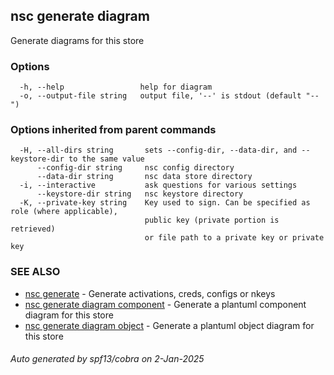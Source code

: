 ## nsc generate diagram

Generate diagrams for this store

### Options

```
  -h, --help                 help for diagram
  -o, --output-file string   output file, '--' is stdout (default "--")
```

### Options inherited from parent commands

```
  -H, --all-dirs string       sets --config-dir, --data-dir, and --keystore-dir to the same value
      --config-dir string     nsc config directory
      --data-dir string       nsc data store directory
  -i, --interactive           ask questions for various settings
      --keystore-dir string   nsc keystore directory
  -K, --private-key string    Key used to sign. Can be specified as role (where applicable),
                              public key (private portion is retrieved)
                              or file path to a private key or private key 
```

### SEE ALSO

* [nsc generate](nsc_generate.md)	 - Generate activations, creds, configs or nkeys
* [nsc generate diagram component](nsc_generate_diagram_component.md)	 - Generate a plantuml component diagram for this store
* [nsc generate diagram object](nsc_generate_diagram_object.md)	 - Generate a plantuml object diagram for this store

###### Auto generated by spf13/cobra on 2-Jan-2025
